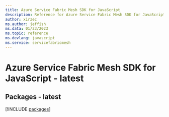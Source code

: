 ```yaml
---
title: Azure Service Fabric Mesh SDK for JavaScript
description: Reference for Azure Service Fabric Mesh SDK for JavaScript
author: xirzec
ms.author: jeffish
ms.data: 01/23/2023
ms.topic: reference
ms.devlang: javascript
ms.service: servicefabricmesh
---
```

# Azure Service Fabric Mesh SDK for JavaScript - latest
## Packages - latest
[!INCLUDE [packages](service-fabric-mesh-index.md)]